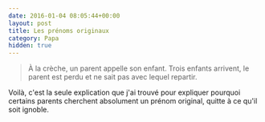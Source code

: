 ```yaml
---
date: 2016-01-04 08:05:44+00:00
layout: post
title: Les prénoms originaux
category: Papa
hidden: true
---
```


> À la crèche, un parent appelle son enfant.
> Trois enfants arrivent, le parent est perdu et ne sait pas avec lequel repartir.

Voilà, c'est la seule explication que j'ai trouvé pour expliquer pourquoi certains parents cherchent absolument un prénom original, quitte à ce qu'il soit ignoble.

